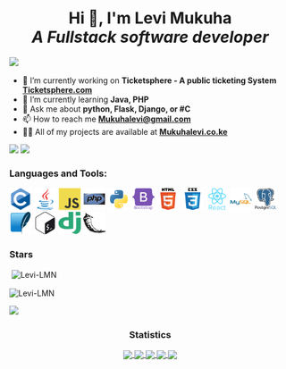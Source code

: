 <h1 align="center">Hi 👋, I'm Levi Mukuha<br> <i>A Fullstack software developer</i></h1>

![](https://komarev.com/ghpvc/?username=Levi-LMN)

- 🔭 I’m currently working on **Ticketsphere - A public ticketing System [Ticketsphere.com](https://lmn.pythonanywhere.com)**
- 🌱 I’m currently learning **Java, PHP**
- 💬 Ask me about **python, Flask, Django, or #C**
- 📫 How to reach me **Mukuhalevi@gmail.com**
- 👨‍💻 All of my projects are available at **[Mukuhalevi.co.ke](https://levi-lmn.github.io/Portfolio/)**

<div> <a href="https://github.com/Levi-LMN" target="_blank"><img src="https://img.shields.io/badge/GitHub-100000?style=for-the-badge&logo=github&logoColor=white" target="_blank"></a>
<a href = "mailto:Mukuhalevi@gmail.com"><img src="https://img.shields.io/badge/-Gmail-%23333?style=for-the-badge&logo=gmail&logoColor=white" target="_blank"></a>
</div><h3 align="left">Languages and Tools:</h3>
<p align="left">
<img src="https://raw.githubusercontent.com/teamedwardforever/Readme-Generator/71f25dd8b98329b168142a6b782a107b75eab178/svg/Skills/Languages/c-original.svg" alt="C" width="40" height="40"/>
<img src="https://raw.githubusercontent.com/teamedwardforever/Readme-Generator/71f25dd8b98329b168142a6b782a107b75eab178/svg/Skills/Languages/java-original.svg" alt="Java" width="40" height="40"/>
<img src="https://raw.githubusercontent.com/teamedwardforever/Readme-Generator/71f25dd8b98329b168142a6b782a107b75eab178/svg/Skills/Languages/javascript-original.svg" alt="Javascript" width="40" height="40"/>
<img src="https://raw.githubusercontent.com/teamedwardforever/Readme-Generator/71f25dd8b98329b168142a6b782a107b75eab178/svg/Skills/Languages/php-original.svg" alt="PHP" width="40" height="40"/>
<img src="https://raw.githubusercontent.com/teamedwardforever/Readme-Generator/71f25dd8b98329b168142a6b782a107b75eab178/svg/Skills/Languages/python-original.svg" alt="Python" width="40" height="40"/>
<img src="https://raw.githubusercontent.com/teamedwardforever/Readme-Generator/71f25dd8b98329b168142a6b782a107b75eab178/svg/Skills/Frontend/bootstrap-plain-wordmark.svg" alt="Bootstrap" width="40" height="40"/>
<img src="https://raw.githubusercontent.com/teamedwardforever/Readme-Generator/71f25dd8b98329b168142a6b782a107b75eab178/svg/Skills/Frontend/html5-original-wordmark.svg" alt="HTML" width="40" height="40"/>
<img src="https://raw.githubusercontent.com/teamedwardforever/Readme-Generator/71f25dd8b98329b168142a6b782a107b75eab178/svg/Skills/Frontend/css3-original-wordmark.svg" alt="Css" width="40" height="40"/>
<img src="https://raw.githubusercontent.com/teamedwardforever/Readme-Generator/71f25dd8b98329b168142a6b782a107b75eab178/svg/Skills/Frontend/react-original-wordmark.svg" alt="React" width="40" height="40"/>
<img src="https://raw.githubusercontent.com/teamedwardforever/Readme-Generator/71f25dd8b98329b168142a6b782a107b75eab178/svg/Skills/Database/mysql-original-wordmark.svg" alt="Mysql" width="40" height="40"/>
<img src="https://raw.githubusercontent.com/teamedwardforever/Readme-Generator/71f25dd8b98329b168142a6b782a107b75eab178/svg/Skills/Database/postgresql-original-wordmark.svg" alt="Postgresql" width="40" height="40"/>
<img src="https://raw.githubusercontent.com/teamedwardforever/Readme-Generator/71f25dd8b98329b168142a6b782a107b75eab178/svg/Skills/Database/sqlite-icon.svg" alt="Sqlite" width="40" height="40"/>
<img src="https://raw.githubusercontent.com/teamedwardforever/Readme-Generator/71f25dd8b98329b168142a6b782a107b75eab178/svg/Skills/Devops/gnu_bash-icon.svg" alt="Gnu Bash" width="40" height="40"/>
<img src="https://raw.githubusercontent.com/teamedwardforever/Readme-Generator/71f25dd8b98329b168142a6b782a107b75eab178/svg/Skills/Framework/django.svg" alt="Django" width="40" height="40"/>
<img src="https://raw.githubusercontent.com/teamedwardforever/Readme-Generator/71f25dd8b98329b168142a6b782a107b75eab178/svg/Skills/Framework/pocoo_flask-icon.svg" alt="Flask" width="40" height="40"/>
</p>

<h3 align="left">Stars</h3>
<p>&nbsp;<img align="center" height="180em" src="https://github-readme-stats.vercel.app/api?username=Levi-LMN&show_icons=true&locale=en&theme=dark" alt="Levi-LMN" /></p>

<p><img align="center" height="180em" src="https://github-readme-streak-stats.herokuapp.com/?user=Levi-LMN&theme=" alt="Levi-LMN" /></p>

<img src="https://user-images.githubusercontent.com/73097560/115834477-dbab4500-a447-11eb-908a-139a6edaec5c.gif"><h3 align="center">Statistics</h3>
<div align="center">
<a href="https://github.com/Levi-LMN">
<img align="center" src="http://github-profile-summary-cards.vercel.app/api/cards/stats?username=Levi-LMN&theme=2077" height="180em" />
<img align="center" src="http://github-profile-summary-cards.vercel.app/api/cards/most-commit-language?username=Levi-LMN&theme=2077" height="180em" />
<img align="center" src="http://github-profile-summary-cards.vercel.app/api/cards/repos-per-language?username=Levi-LMN&theme=2077" height="180em" />
<img align="center" src="http://github-profile-summary-cards.vercel.app/api/cards/productive-time?username=Levi-LMN&theme=2077" height="180em" />
<img align="center" src="http://github-profile-summary-cards.vercel.app/api/cards/profile-details?username=Levi-LMN&theme=2077" height="180em" />
</div>
